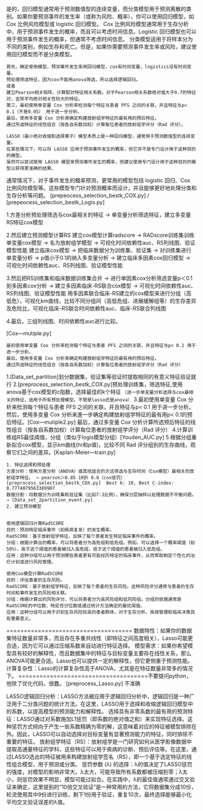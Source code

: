 是的，回归模型通常用于预测数值型的连续变量，而分类模型用于预测离散的类别。如果你要预测事件的发生率（或称为风险、概率），你可以使用回归模型，如 Cox 比例风险模型或 logistic 回归模型。
Cox 比例风险模型通常用于生存分析中，用于预测事件发生的概率，而且可以考虑时间信息。Logistic 回归模型也可以用于预测事件发生的概率，但通常不考虑时间信息。
分类模型适用于将样本分为不同的类别，例如生存和死亡。但是，如果你需要预测事件发生率或风险，建议使用回归模型而不是分类模型。
```首先，確定模型！  cox有时间变量，logistics没有时间变量。
首先，确定使用模型，预测事件发生率用回归模型，cox有时间变量，logistics没有时间变量。
预处理筛选特征，因为cox不能用anova筛选，所以选择逻辑回归。
或者
建立Pearson相关矩阵，计算配对特征相关系数。对于Pearson相关系数绝对值大于0.7的特征对，去除平均绝对相关性较大的特征。
第三，最初使用单变量 Cox 分析来检测每个特征与患者 PFS 之间的关联，并且特征与p< 0.1（不是0.05） 用于进一步分析。
最后，使用多变量 Cox 分析来确定构建放射组学特征的最有用的预后特征。
通过所选特征的线性组合（按各自系数加权）计算每位患者的放射组学评分（Rad 评分）。
```
```lasso不適用
LASSO（最小绝对收缩和选择算子）模型本质上是一种回归模型，通常用于预测数值型的连续变量。
在某些情况下，可以将 LASSO 应用于预测事件发生的概率，但它并不是专门设计用于这种目的的模型。
虽然可以尝试使用 LASSO 模型来预测事件发生的概率，但建议使用专门设计用于这种目的的模型以获得更准确的结果。
```
通常情况下，对于事件发生的概率预测，更常用的模型包括 logistic 回归、Cox 比例风险模型等。这些模型专门针对预测概率而设计，并且能够更好地处理分类和生存分析等问题。
[prepeocess_selection_bestk_COX.py] / [prepeocess_selection_bestk_Logis.py]

1.方差分析预处理筛选与cox最相关的特征 → 单变量分析筛选特征，建立多变量RS特征cox模型

2.然后建立预测模型计算RS
建立cox模型计算radscore  → RADscore训练集训练单变量cox模型 → 名为放射组学模型 → 可视化时间依赖性auc、RS列线图、验证模型性能
建立临床cox模型 → 把临床数据分为训练集、验证集 → 对训练集进行单变量分析 → p值小于0.1的纳入多变量分析 → 建立临床多因素cox回归模型 → 可视化时间依赖性auc、RS列线图、验证模型性能

3.然后把RS训练集和临床数据训练集合并 → 进行单因素cox分析筛选变量p＜0.1到多因素cox分析 → 建立多因素临床-RS联合cox模型 → 可视化时间依赖性auc、RS列线图、验证模型性能
用多因素联合临床-RS建立的cox模型来进行分组（高低危），可视化km曲线，比较不同分组间（高低危组、进展缓解组等）的生存差异及危险比，可视化临床-RS联合时间依赖性auc、临床-RS联合列线图

4.最后，三组列线图、时间依赖性auc进行比较。

[Cox—mutiple.py]
```angular2html
最初使用单变量 Cox 分析来检测每个特征与患者 PFS 之间的关联，并且特征与p< 0.1 用于进一步分析。
最后，使用多变量 Cox 分析来确定构建放射组学特征的最有用的预后特征。
通过所选特征的线性组合（按各自系数加权）计算每位患者的放射组学评分（Rad 评分）
```

1.[Data_set_partition]划分数据集，验证集等验证时提取相同的有意义特征验证就行
2.[preprocess_selection_bestk_COX.py]预处理训练集，筛选特征,使用anova基于cox模型的c指数，选择最佳的k个特征
`（进一步单变量分析选择与cox最相关的特征，适用于所有预处理模型。不管是lasso还是anova）`
3.最初使用单变量 Cox 分析来检测每个特征与患者 PFS 之间的关联，并且特征与p< 0.1 用于进一步分析。
然后，使用多变量 Cox 分析来進一步确定构建放射组学特征的最有用p< 0.1的预后特征。[Cox—mutiple2.py]
最后，通过多变量 Cox 分析计算所选预后特征的线性组合（按各自系数加权）计算每位患者的放射组学评分（Rad 评分）
4.计算训练组RS最佳阈值，分组（类似于logis模型分组）[Youden_AUC.py]
5.根据分组重新拟合cox模型，显示km曲线(hr和p值)，比较不同 Rad 评分组别的生存曲线，观察它们之间的差异。[Kaplan-Meier—train.py]


```angular2html
1. 特征选择和预处理
方差分析：使用方差分析（ANOVA）或其他适合的方法筛选与生存时间（Cox模型）最相关的放射组学特征。 → pearson＞0.85 10折 0.8（cox惩罚）[preprocess_selection_bestk_COX.py]  Best k: 10, Best C-index: 0.7774079563389907
数据分割：将数据分为训练集和验证集（比如7:3比例），确保分层抽样以处理数据不平衡问题。 → [Data_set_2partition_event.py]
2. 建立预测模型


```
```angular2html
使用逻辑回归计算RadSCORE
目的：预测特定临床事件（如疾病复发）的发生概率。
RadSCORE：基于放射组学特征，反映了每个患者发生特定临床事件的概率。
分组：根据计算出的概率，可以将患者分为高危组和低危组。例如，可以选择一个概率阈值（如50%），高于这个阈值的患者被归入高危组，低于这个阈值的患者被归入低危组。
应用：这种分组可以用于预测哪些患者更有可能经历特定的临床事件，从而帮助制定个性化的治疗计划或进行风险管理。

使用Cox模型计算RadSCORE
目的：评估患者的生存风险。
RadSCORE：基于放射组学特征，反映了每个患者的生存风险。这种风险评分通常与患者的生存时间和事件发生的风险相关联。
分组：根据计算出的风险评分，可以将患者分为高风险组和低风险组。分组的依据通常是RadSCORE的中位数、特定百分位数或通过统计方法确定的最优阈值。
应用：这种分组可以用于识别生存风险较高的患者群体，对于生存分析、疾病管理和临床决策具有重要意义。
```



====================================
数据特性：如果你的数据集特征数量非常多，而且存在多重共线性（即特征之间高度相关），Lasso可能更合适，因为它可以通过压缩系数来自动进行特征选择。
模型需求：如果你希望模型具有较好的解释性，而且数据集中的特征与目标变量主要存在线性关系，那么ANOVA可能更合适。Lasso也可以提供一定的解释性，但它更侧重于预测性能。
计算复杂性：Lasso的计算复杂性高于ANOVA，尤其是在特征数量非常多的情况下。
=====================================不要提问python，他除了优化代码，很蠢。
[preprocess_Lasso.py] 不准确

LASSO逻辑回归分析：LASSO方法被应用于逻辑回归分析中，逻辑回归是一种广泛用于二分类问题的统计方法。在这里，LASSO用于选择和收缩逻辑回归模型中的系数，以提高模型的预测能力和解释性。
选择具有非零系数的最有用的预测特征：LASSO通过对系数施加L1惩罚（即系数的绝对值之和）来实现特征选择。这种惩罚方式倾向于产生一些系数精确为零的解，这意味着对应的特征被模型排除在外。因此，LASSO可以自动选择对目标变量有显著预测能力的特征，同时排除不重要的特征。
放射组学特征（RS）：放射组学是一门研究如何从医学影像数据中提取高通量特征的学科，这些特征可以用于疾病的诊断、预后评估等。在这里，通过LASSO选出的特征被用来构建放射组学签名（RS），即一个基于选定特征的线性组合模型，用于预测或分类。
惩罚参数 (λ) 的选择：λ的值决定了LASSO惩罚的强度，对模型的影响非常大。λ太大，可能导致所有系数都被压缩到零；λ太小，则惩罚效果不明显，模型可能过拟合。在实践中，λ的最佳值通常通过交叉验证来确定，这里提到的“10倍交叉验证”是一种常用的方法，它将数据集分成10份，轮流使用其中9份进行训练，剩下1份用于验证，重复10次，最终选择能够最小化平均交叉验证误差的λ值。






























